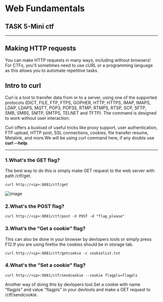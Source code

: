 # Web Fundamentals

## TASK 5-Mini ctf

---
## Making HTTP requests

You can make HTTP requests in many ways, including without browsers! For CTFs, you'll sometimes need to use cURL or a programming language as this allows you to automate repetitive tasks.

## Intro to curl

Curl is a tool to transfer data from or to a server, using one of the supported protocols (DICT, FILE, FTP, FTPS, GOPHER, HTTP, HTTPS, IMAP, IMAPS, LDAP, LDAPS, MQTT, POP3, POP3S, RTMP, RTMPS, RTSP, SCP, SFTP, SMB, SMBS, SMTP, SMTPS, TELNET and TFTP). The command is designed to work without user interaction.

Curl offers a busload of useful tricks like proxy support, user authentication, FTP upload, HTTP post, SSL connections, cookies, file transfer resume, Metalink, and more.We will be using curl command here, if any doubts use **curl --help**.

---

### 1.What's the GET flag?

The best way to do this is simply make GET request to the web server with path /ctf/get.

```
curl http://<ip>:8081/ctf/get
```
![image](https://miro.medium.com/max/614/1*o7-cNPcl5ZEIl2hEZklnHw.png)

### 2.What's the POST flag?
```
curl http://<ip>:8081/ctf/post -X POST -d "flag_please"
```

### 3.What’s the “Get a cookie” flag?

This can also be done in your browser by devlopers tools or simply press F12.If you are using firefox the cookies should be in storage tab.

```
curl http://<ip>:8081/ctf/getcookie -c cookielist.txt
```

### 4.What's the "Set a cookie" flag?

```
curl http://<ip>:8081/ctf/sendcookie --cookie flagpls=flagpls
```

Another way of doing this by devlopers tool.Set a cookie with name "flagpls" and value "flagpls" in your devtools and make a GET request to /ctf/sendcookie.




